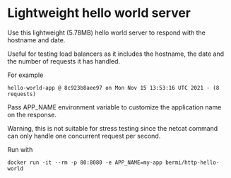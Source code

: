 # Lightweight hello world server

Use this lightweight (5.78MB) hello world server to respond with the
hostname and date.

Useful for testing load balancers as it includes the hostname,
the date and the number of requests it has handled.

For example

    hello-world-app @ 8c923b8aee97 on Mon Nov 15 13:53:16 UTC 2021 - (8 requests)

Pass APP_NAME environment variable to customize the application name on the response.

Warning, this is not suitable for stress testing since the netcat command can
only handle one concurrent request per second.


Run with

    docker run -it --rm -p 80:8080 -e APP_NAME=my-app bermi/http-hello-world

